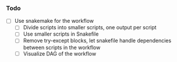 ### Todo

- [ ] Use snakemake for the workflow
  - [ ] Divide scripts into smaller scripts, one output per script
  - [ ] Use smaller scripts in Snakefile
  - [ ] Remove try-except blocks, let snakefile handle dependencies between scripts in the workflow
  - [ ] Visualize DAG of the workflow
